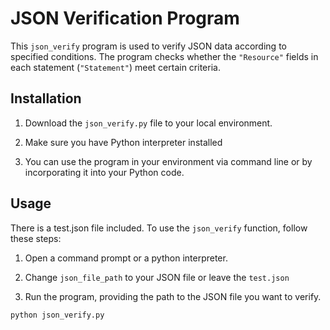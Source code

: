 # JSON Verification Program

This `json_verify` program is used to verify JSON data according to specified conditions. The program checks whether the `"Resource"` fields in each statement (`"Statement"`) meet certain criteria.

## Installation

1. Download the `json_verify.py` file to your local environment.

2. Make sure you have Python interpreter installed

3. You can use the program in your environment via command line or by incorporating it into your Python code.

## Usage

There is a test.json file included.
To use the `json_verify` function, follow these steps:

1. Open a command prompt or a python interpreter.

2. Change `json_file_path` to your JSON file or leave the `test.json`

3. Run the program, providing the path to the JSON file you want to verify.

```bash
python json_verify.py

